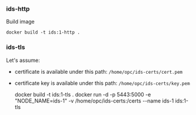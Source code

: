 ### ids-http
Build image

    docker build -t ids:1-http .
    

### ids-tls
Let's assume: 
- certificate is available under this path: `/home/opc/ids-certs/cert.pem` 
- certificate key is available under this path: `/home/opc/ids-certs/key.pem` 

    docker build -t ids:1-tls .
    docker run -d -p 5443:5000 -e "NODE_NAME=ids-1" -v /home/opc/ids-certs:/certs  --name ids-1 ids:1-tls
